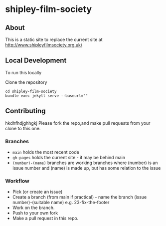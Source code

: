 # shipley-film-society

## About

This is a static site to replace the current site at http://www.shipleyfilmsociety.org.uk/

## Local Development
To run this locally

Clone the repository
 
	cd shipley-film-society	
	bundle exec jekyll serve --baseurl=""
	
## Contributing
hkdhfhdjghhgkj
Please fork the repo,and make pull requests from your clone to this one.

### Branches

- `main` holds the most recent code
- `gh-pages` holds the current site - it may be behind main
- `(number)-(name)` branches are working branches where (number) is an issue number and (name) is made up, but has some relation to the issue

### Workflow

* Pick (or create an issue)
* Create a branch (from main if practical) - name the branch (issue number)-(suitable name) e.g. 23-fix-the-footer
* Work on the branch. 
* Push to your own fork
* Make a pull request in this repo.
